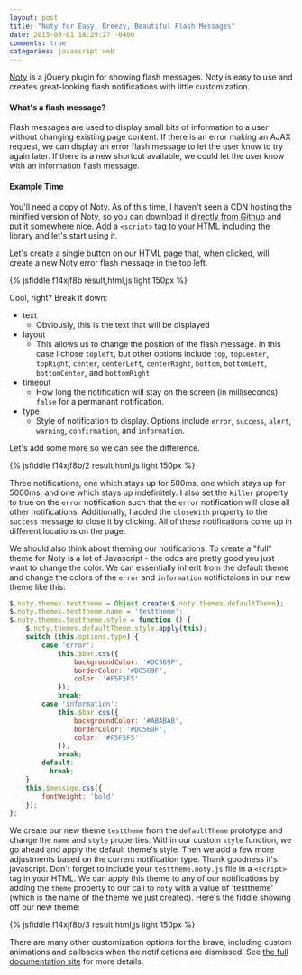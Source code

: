 ```yaml
---
layout: post
title: "Noty for Easy, Breezy, Beautiful Flash Messages"
date: 2015-09-01 18:29:27 -0400
comments: true
categories: javascript web
---
```


[Noty](http://ned.im/noty/#/about) is a jQuery plugin for showing flash messages. Noty is easy to use and creates great-looking flash notifications with little customization.

#### What's a flash message? ####

Flash messages are used to display small bits of information to a user without changing existing page content. If there is an error making an AJAX request, we can display an error flash message to let the user know to try again later. If there is a new shortcut available, we could let the user know with an information flash message.

#### Example Time ####

You'll need a copy of Noty. As of this time, I haven't seen a CDN hosting the minified version of Noty, so you can download it [directly from Github](https://raw.githubusercontent.com/needim/noty/master/js/noty/packaged/jquery.noty.packaged.min.js) and put it somewhere nice. Add a `<script>` tag to your HTML including the library and let's start using it.

Let's create a single button on our HTML page that, when clicked, will create a new Noty error flash message in the top left.

{% jsfiddle f14xjf8b result,html,js light 150px %}

Cool, right? Break it down:

* text
  * Obviously, this is the text that will be displayed
* layout
  * This allows us to change the position of the flash message. In this case I chose `topleft`, but other options include `top`, `topCenter`, `topRight`, `center`, `centerLeft`, `centerRight`, `bottom`, `bottomLeft`, `bottomCenter`, and `bottomRight`
* timeout
  * How long the notification will stay on the screen (in milliseconds). `false` for a permanant notification.
* type
  * Style of notification to display. Options include `error`, `success`, `alert`, `warning`, `confirmation`, and `information`.

 Let's add some more so we can see the difference.

 {% jsfiddle f14xjf8b/2 result,html,js light 150px %}

 Three notifications, one which stays up for 500ms, one which stays up for 5000ms, and one which stays up indefinitely. I also set the `killer` property to true on the `error` notification such that the `error` notification will close all other notifications. Additionally, I added the `closeWith` property to the `success` message to close it by clicking. All of these notifications come up in different locations on the page.

 We should also think about theming our notifications. To create a "full" theme for Noty is a lot of Javascript -  the odds are pretty good you just want to change the color. We can essentially inherit from the default theme and change the colors of the `error` and `information` notifictaions in our new theme like this:

``` javascript testtheme.noty.js
$.noty.themes.testtheme = Object.create($.noty.themes.defaultTheme);
$.noty.themes.testtheme.name = 'testtheme';
$.noty.themes.testtheme.style = function () {
    $.noty.themes.defaultTheme.style.apply(this);
    switch (this.options.type) {
        case 'error':
            this.$bar.css({
                backgroundColor: '#DC569F',
                borderColor: '#DC569F',
                color: '#F5F5F5'
            });
            break;
        case 'information':
            this.$bar.css({
                backgroundColor: '#ABABAB',
                borderColor: '#DC569F',
                color: '#F5F5F5'
            });
            break;
        default:
          break;
    }
    this.$message.css({
        fontWeight: 'bold'
    });
};
```

 We create our new theme `testtheme` from the `defaultTheme` prototype and change the `name` and `style` properties. Within our custom `style` function, we go ahead and apply the default theme's style. Then we add a few more adjustments based on the current notification type. Thank goodness it's javascript. Don't forget to include your `testtheme.noty.js` file in a `<script>` tag in your HTML. We can apply this theme to any of our notifications by adding the `theme` property to our call to `noty` with a value of 'testtheme' (which is the name of the theme we just created). Here's the fiddle showing off our new theme:

 {% jsfiddle f14xjf8b/3 result,html,js light 150px %}

 There are many other customization options for the brave, including custom animations and callbacks when the notifications are dismissed. See [the full documentation site](http://ned.im/noty/#/about) for more details.
